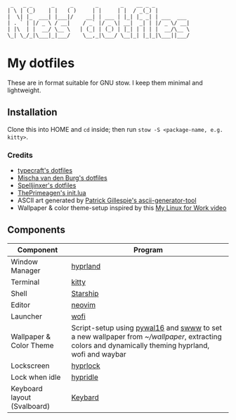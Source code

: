 ```
 _   _ _      _     _       _       _    __ _ _           
| \ | (_)    | |   ( )     | |     | |  / _(_) |          
|  \| |_  ___| |___|/    __| | ___ | |_| |_ _| | ___  ___ 
| . ` | |/ _ \ / __|    / _` |/ _ \| __|  _| | |/ _ \/ __|
| |\  | |  __/ \__ \   | (_| | (_) | |_| | | | |  __/\__ \
\_| \_/_|\___|_|___/    \__,_|\___/ \__|_| |_|_|\___||___/
```
# My dotfiles
These are in format suitable for GNU stow. I keep them minimal and lightweight.   

## Installation
Clone this into HOME and `cd` inside; then run `stow -S <package-name, e.g. kitty>`. 

### Credits
- [typecraft's dotfiles](https://github.com/typecraft-dev/dotfiles) 
- [Mischa van den Burg's dotfiles](https://github.com/mischavandenburg/dotfiles)
- [Spelljinxer's dotfiles](https://github.com/Spelljinxer/dotfiles)
- [ThePrimeagen's init.lua](https://github.com/ThePrimeagen/init.lua/)
- ASCII art generated by [Patrick Gillespie's ascii-generator-tool](https://patorjk.com/software/taag/#p=testall&f=Jazmine&t=.dotfiles)
- Wallpaper & color theme-setup inspired by this [My Linux for Work video](https://www.youtube.com/watch?v=EujO_5KvCCo)

## Components
| Component         | Program    |
|-------------------|------------|
| Window Manager    | [hyprland](https://github.com/hyprwm/Hyprland)  |
| Terminal          | [kitty](https://github.com/kovidgoyal/kitty)        |
| Shell             | [Starship](https://starship.rs/) |
| Editor            | [neovim](https://github.com/neovim/neovim)      |
| Launcher          | [wofi](https://hg.sr.ht/~scoopta/wofi)        |
| Wallpaper & Color Theme       | Script-setup using [pywal16](https://github.com/eylles/pywal16) and [swww](https://github.com/LGFae/swww) to set a new wallpaper from _~/wallpaper_, extracting colors and dynamically theming hyprland, wofi and waybar |
| Lockscreen        | [hyprlock](https://github.com/hyprwm/hyprlock)  |
| Lock when idle    | [hypridle](https://github.com/hyprwm/hypridle) |
| Keyboard layout (Svalboard) | [Keybard](https://github.com/svalboard/keybard) |



<!---
Unused titles in different ascii-fonts

```
 _ _  _       _      _    _        _    ___  _  _          
| \ |<_> ___ | | ___|/  _| | ___ _| |_ | | '<_>| | ___  ___
|   || |/ ._>| |<_-<   / . |/ . \ | |  | |- | || |/ ._><_-<
|_\_||_|\___.|_|/__/   \___|\___/ |_|  |_|  |_||_|\___./__/
```
```
       _       _    __ _ _           
    __| | ___ | |_ / _(_) | ___  ___ 
   / _` |/ _ \| __| |_| | |/ _ \/ __|
  | (_| | (_) | |_|  _| | |  __/\__ \
 (_)__,_|\___/ \__|_| |_|_|\___||___/
```

```                                    
       _       _    __ _ _           
      | |     | |  / _(_) |          
    __| | ___ | |_| |_ _| | ___  ___ 
   / _` |/ _ \| __|  _| | |/ _ \/ __|
  | (_| | (_) | |_| | | | |  __/\__ \
 (_)__,_|\___/ \__|_| |_|_|\___||___/
                                    
            

      _       _    __ _ _           
   __| | ___ | |_ / _(_) | ___  ___ 
  / _` |/ _ \| __| |_| | |/ _ \/ __|
 | (_| | (_) | |_|  _| | |  __/\__ \
(_)__,_|\___/ \__|_| |_|_|\___||___/
                                    

                               
     _     _   ___ _ _         
   _| |___| |_|  _|_| |___ ___ 
 _| . | . |  _|  _| | | -_|_ -|
|_|___|___|_| |_| |_|_|___|___|
                               
         __      __  _____ __         
    ____/ /___  / /_/ __(_) /__  _____
   / __  / __ \/ __/ /_/ / / _ \/ ___/
 _/ /_/ / /_/ / /_/ __/ / /  __(__  ) 
(_)__,_/\____/\__/_/ /_/_/\___/____/  
                                      

   

   ██████   ██████  ████████ ███████ ██ ██      ███████ ███████ 
   ██   ██ ██    ██    ██    ██      ██ ██      ██      ██      
   ██   ██ ██    ██    ██    █████   ██ ██      █████   ███████ 
   ██   ██ ██    ██    ██    ██      ██ ██      ██           ██ 
██ ██████   ██████     ██    ██      ██ ███████ ███████ ███████ 
                                                                
                                                                
  __   __  ___  ___         ___  __  
 |  \ /  \  |  |__  | |    |__  /__` 
.|__/ \__/  |  |    | |___ |___ .__/ 
                                                       
```
-->
